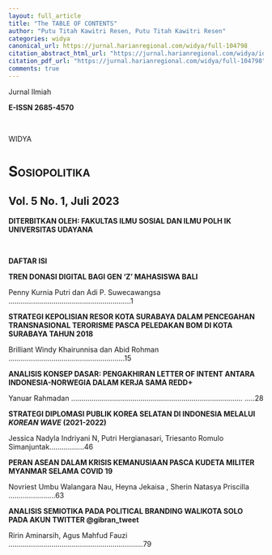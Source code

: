 ```yaml
---
layout: full_article
title: "The TABLE OF CONTENTS"
author: "Putu Titah Kawitri Resen, Putu Titah Kawitri Resen"
categories: widya
canonical_url: https://jurnal.harianregional.com/widya/full-104798 
citation_abstract_html_url: "https://jurnal.harianregional.com/widya/id-104798"
citation_pdf_url: "https://jurnal.harianregional.com/widya/full-104798"  
comments: true
---
```


<p><span class="font4">Jurnal Ilmiah</span></p>
<div>
<p><span class="font3" style="font-weight:bold;">E-ISSN 2685-4570</span></p>
</div><br clear="all">
<p><span class="font5">WIDYA</span></p><a name="caption1"></a>
<h1><a name="bookmark0"></a><span class="font6" style="font-variant:small-caps;"><a name="bookmark1"></a>Sosiopolitika</span></h1>
<h2><a name="bookmark2"></a><span class="font2"><a name="bookmark3"></a>Vol. 5 No. 1, Juli 2023</span></h2>
<p><span class="font1" style="font-weight:bold;">DITERBITKAN OLEH: FAKULTAS ILMU SOSIAL DAN ILMU POLH IK UNIVERSITAS UDAYANA</span></p>
<div>
</div><br clear="all">
<p><span class="font0" style="font-weight:bold;">DAFTAR ISI</span></p>
<p><span class="font0" style="font-weight:bold;">TREN DONASI DIGITAL BAGI GEN ‘Z’ MAHASISWA BALI</span></p>
<p><span class="font0">Penny Kurnia Putri dan Adi P. Suwecawangsa …………………………………………………...1</span></p>
<p><span class="font0" style="font-weight:bold;">STRATEGI KEPOLISIAN RESOR KOTA SURABAYA DALAM PENCEGAHAN TRANSNASIONAL TERORISME PASCA PELEDAKAN BOM DI KOTA SURABAYA TAHUN 2018</span></p>
<p><span class="font0">Brilliant Windy Khairunnisa dan Abid Rohman ………………………………………………...15</span></p>
<p><span class="font0" style="font-weight:bold;">ANALISIS KONSEP DASAR: PENGAKHIRAN LETTER OF INTENT ANTARA INDONESIA-NORWEGIA DALAM KERJA SAMA REDD+</span></p>
<p><span class="font0">Yanuar Rahmadan ………………………………………………………………………… …..28</span></p>
<p><span class="font0" style="font-weight:bold;">STRATEGI DIPLOMASI PUBLIK KOREA SELATAN DI INDONESIA MELALUI </span><span class="font0" style="font-weight:bold;font-style:italic;">KOREAN WAVE</span><span class="font0" style="font-weight:bold;"> (2021-2022)</span></p>
<p><span class="font0">Jessica Nadyla Indriyani N, Putri Hergianasari, Triesanto Romulo Simanjuntak……………..46</span></p>
<p><span class="font0" style="font-weight:bold;">PERAN ASEAN DALAM KRISIS KEMANUSIAAN PASCA KUDETA MILITER MYANMAR SELAMA COVID 19</span></p>
<p><span class="font0">Novriest Umbu Walangara Nau, Heyna Jekaisa , Sherin Natasya Priscilla …………………..63</span></p>
<p><span class="font0" style="font-weight:bold;">ANALISIS SEMIOTIKA PADA POLITICAL BRANDING WALIKOTA SOLO PADA AKUN TWITTER @gibran_tweet</span></p>
<p><span class="font0">Ririn Aminarsih, Agus Mahfud Fauzi …………………………………………………………79</span></p>